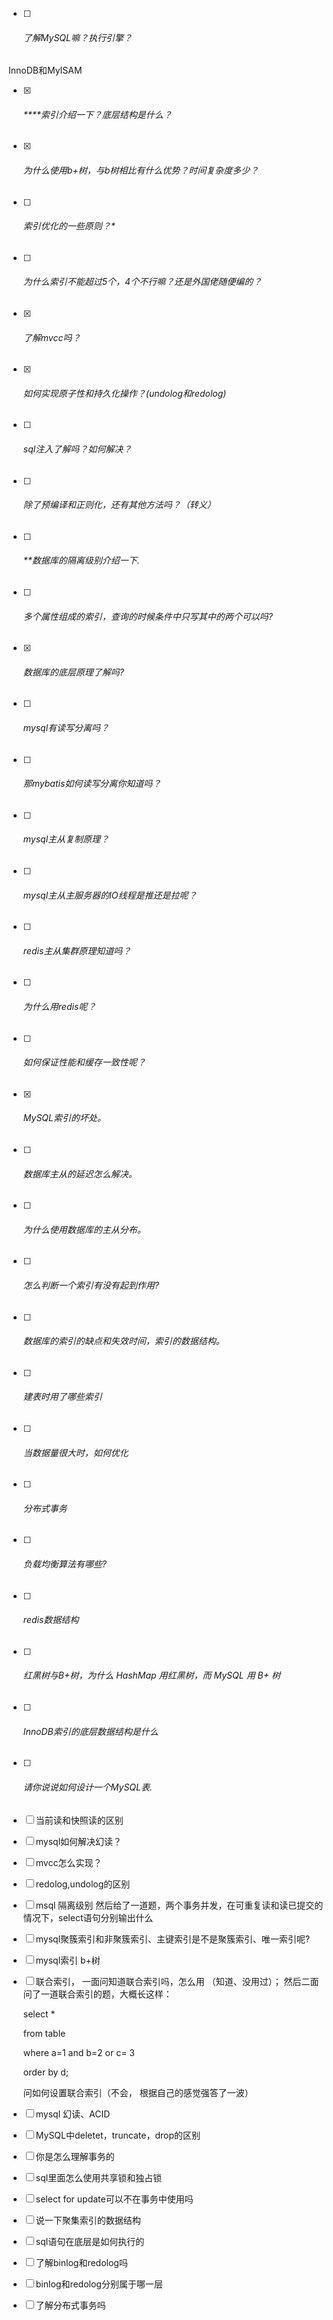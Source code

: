 - [ ] ###### 了解MySQL嘛？执行引擎？

InnoDB和MyISAM
- [x] ###### ****索引介绍一下？底层结构是什么？ 

- [x] ###### 为什么使用b+树，与b树相比有什么优势？时间复杂度多少？

- [ ] ###### 索引优化的一些原则？*

- [ ] ###### 为什么索引不能超过5个，4个不行嘛？还是外国佬随便编的？

- [x] ###### 了解mvcc吗？

- [x] ###### 如何实现原子性和持久化操作？(undolog和redolog)

- [ ] ###### sql注入了解吗？如何解决？

- [ ] ###### 除了预编译和正则化，还有其他方法吗？（转义）

- [ ] ###### **数据库的隔离级别介绍一下.

- [ ] ###### 多个属性组成的索引，查询的时候条件中只写其中的两个可以吗?

- [x] ###### 数据库的底层原理了解吗?

- [ ] ###### mysql有读写分离吗？

- [ ] ###### 那mybatis如何读写分离你知道吗？

- [ ] ###### mysql主从复制原理？

- [ ] ###### mysql主从主服务器的IO线程是推还是拉呢？

- [ ] ###### redis主从集群原理知道吗？

- [ ] ###### 为什么用redis呢？

- [ ] ###### 如何保证性能和缓存一致性呢？

- [x] ###### MySQL索引的坏处。

- [ ] ###### 数据库主从的延迟怎么解决。

- [ ] ###### 为什么使用数据库的主从分布。

- [ ] ###### 怎么判断一个索引有没有起到作用?

- [ ] ###### 数据库的索引的缺点和失效时间，索引的数据结构。

- [ ] ###### 建表时用了哪些索引

- [ ] ###### 当数据量很大时，如何优化

- [ ] ###### 分布式事务

- [ ] ###### 负载均衡算法有哪些?

- [ ] ###### redis数据结构

- [ ] ###### 红黑树与B+树，为什么 HashMap 用红黑树，而 MySQL 用 B+ 树

- [ ] ###### InnoDB索引的底层数据结构是什么

- [ ] ###### 请你说说如何设计一个MySQL表.

- [ ] 当前读和快照读的区别


- [ ] mysql如何解决幻读？


- [ ] mvcc怎么实现？


- [ ] redolog,undolog的区别

- [ ] msql 隔离级别 然后给了一道题，两个事务并发，在可重复读和读已提交的情况下，select语句分别输出什么

- [ ] mysql聚簇索引和非聚簇索引、主键索引是不是聚簇索引、唯一索引呢?

- [ ] mysql索引 b+树

- [ ] 联合索引， 一面问知道联合索引吗，怎么用 （知道、没用过）； 然后二面问了一道联合索引的题，大概长这样： 

     select *   

     from table  

     where a=1 and b=2 or c= 3  

     order by d;  

     问如何设置联合索引（不会， 根据自己的感觉强答了一波）

- [ ] mysql 幻读、ACID

- [ ] MySQL中deletet，truncate，drop的区别

- [ ] 你是怎么理解事务的

- [ ] sql里面怎么使用共享锁和独占锁

- [ ] select for update可以不在事务中使用吗

- [ ] 说一下聚集索引的数据结构

- [ ] sql语句在底层是如何执行的

- [ ] 了解binlog和redolog吗

- [ ] binlog和redolog分别属于哪一层

- [ ] 了解分布式事务吗